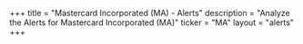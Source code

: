 +++
title = "Mastercard Incorporated (MA) - Alerts"
description = "Analyze the Alerts for Mastercard Incorporated (MA)"
ticker = "MA"
layout = "alerts"
+++

